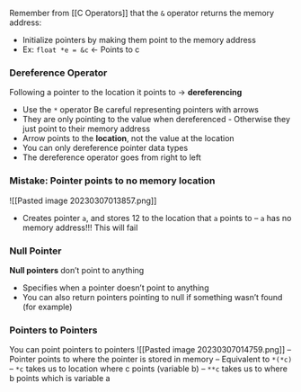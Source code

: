 Remember from [[C Operators]] that the `&` operator returns the memory address:
- Initialize pointers by making them point to the memory address
- Ex: `float *e = &c` ← Points to c

### Dereference Operator
Following a pointer to the location it points to → **dereferencing**
- Use the `*` operator
Be careful representing pointers with arrows
- They are only pointing to the value when dereferenced - Otherwise they just point to their memory address
- Arrow points to the **location**, not the value at the location
- You can only dereference pointer data types
- The dereference operator goes from right to left


### Mistake: Pointer points to no memory location
![[Pasted image 20230307013857.png]]
- Creates pointer `a`, and stores 12 to the location that `a` points to
	– `a` has no memory address!!! This will fail

### Null Pointer
**Null pointers** don’t point to anything
- Specifies when a pointer doesn’t point to anything
- You can also return pointers pointing to null if something wasn’t found (for example)

### Pointers to Pointers
You can point pointers to pointers
![[Pasted image 20230307014759.png]]
	– Pointer points to where the pointer is stored in memory
	– Equivalent to `*(*c)`
	– `*c` takes us to location where c points (variable b)
	– `**c` takes us to where b points which is variable a

